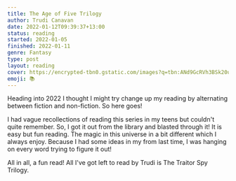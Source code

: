```yaml
---
title: The Age of Five Trilogy
author: Trudi Canavan
date: 2022-01-12T09:39:37+13:00
status: reading
started: 2022-01-05
finished: 2022-01-11
genre: Fantasy
type: post
layout: reading
cover: https://encrypted-tbn0.gstatic.com/images?q=tbn:ANd9GcRVh3BSk20uMUDy8q1NJFTcTODykEOS9fPyDg&usqp=CAU
emoji: 📚
---
```


Heading into 2022 I thought I might try change up my reading by alternating between fiction and non-fiction. So here goes!

I had vague recollections of reading this series in my teens but couldn't quite remember. So, I got it out from the library and blasted through it! It is easy but fun reading. The magic in this universe in a bit different which I always enjoy. Because I had some ideas in my from last time, I was hanging on every word trying to figure it out!

All in all, a fun read! All I've got left to read by Trudi is The Traitor Spy Trilogy.
